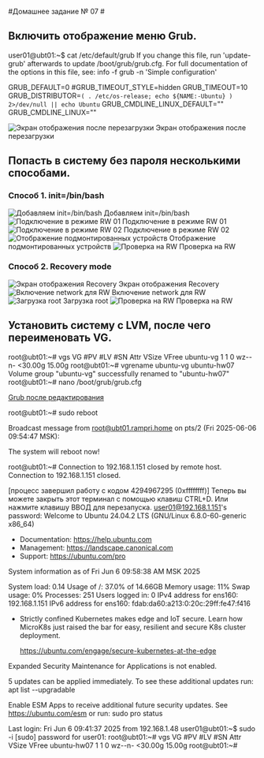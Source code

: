 #Домашнее задание № 07 #

## Включить отображение меню Grub. #

user01@ubt01:~$ cat /etc/default/grub
If you change this file, run 'update-grub' afterwards to update /boot/grub/grub.cfg.
For full documentation of the options in this file, see:
info -f grub -n 'Simple configuration'

GRUB_DEFAULT=0
#GRUB_TIMEOUT_STYLE=hidden
GRUB_TIMEOUT=10
GRUB_DISTRIBUTOR=`( . /etc/os-release; echo ${NAME:-Ubuntu} ) 2>/dev/null || echo Ubuntu`
GRUB_CMDLINE_LINUX_DEFAULT=""
GRUB_CMDLINE_LINUX=""

![Экран отображения после перезагрузки](https://github.com/evgmikhailov/otus_homework/blob/main/pic01.jpg) Экран отображения после перезагрузки

## Попасть в систему без пароля несколькими способами.

### Способ 1. init=/bin/bash
![Добавляем init=/bin/bash](https://github.com/evgmikhailov/otus_homework/blob/main/pic02.jpg) Добавляем init=/bin/bash
![Подключение в режиме RW 01](https://github.com/evgmikhailov/otus_homework/blob/main/pic03.jpg) Подключение в режиме RW 01
![Подключение в режиме RW 02](https://github.com/evgmikhailov/otus_homework/blob/main/pic04.jpg) Подключение в режиме RW 02
![Отображение подмонтированных устройств](https://github.com/evgmikhailov/otus_homework/blob/main/pic05.jpg) Отображение подмонтированных устройств
![Проверка на RW](https://github.com/evgmikhailov/otus_homework/blob/main/pic06.jpg) Проверка на RW


### Способ 2. Recovery mode
![Экран отображения Recovery](https://github.com/evgmikhailov/otus_homework/blob/main/pic07.jpg) Экран отображения Recovery
![Включение network для RW](https://github.com/evgmikhailov/otus_homework/blob/main/pic08.jpg) Включение network для RW
![Загрузка root](https://github.com/evgmikhailov/otus_homework/blob/main/pic09.jpg) Загрузка root
![Проверка на RW](https://github.com/evgmikhailov/otus_homework/blob/main/pic10.jpg) Проверка на RW


## Установить систему с LVM, после чего переименовать VG.

root@ubt01:~# vgs
  VG        #PV #LV #SN Attr   VSize  VFree
  ubuntu-vg   1   1   0 wz--n- <30.00g 15.00g
root@ubt01:~# vgrename ubuntu-vg ubuntu-hw07
  Volume group "ubuntu-vg" successfully renamed to "ubuntu-hw07"
root@ubt01:~# nano /boot/grub/grub.cfg

[Grub после редактирования](https://github.com/evgmikhailov/otus_homework/blob/main/grub.txt)

root@ubt01:~# sudo reboot

Broadcast message from root@ubt01.rampri.home on pts/2 (Fri 2025-06-06 09:54:47 MSK):


The system will reboot now!

root@ubt01:~# Connection to 192.168.1.151 closed by remote host.
Connection to 192.168.1.151 closed.

[процесс завершил работу с кодом 4294967295 (0xffffffff)]
Теперь вы можете закрыть этот терминал с помощью клавиш CTRL+D. Или нажмите клавишу ВВОД для перезапуска.
user01@192.168.1.151's password:
Welcome to Ubuntu 24.04.2 LTS (GNU/Linux 6.8.0-60-generic x86_64)

 * Documentation:  https://help.ubuntu.com
 * Management:     https://landscape.canonical.com
 * Support:        https://ubuntu.com/pro

 System information as of Fri Jun  6 09:58:38 AM MSK 2025

  System load:             0.14
  Usage of /:              37.0% of 14.66GB
  Memory usage:            11%
  Swap usage:              0%
  Processes:               251
  Users logged in:         0
  IPv4 address for ens160: 192.168.1.151
  IPv6 address for ens160: fdab:da60:a213:0:20c:29ff:fe47:f416

 * Strictly confined Kubernetes makes edge and IoT secure. Learn how MicroK8s
   just raised the bar for easy, resilient and secure K8s cluster deployment.

   https://ubuntu.com/engage/secure-kubernetes-at-the-edge

Expanded Security Maintenance for Applications is not enabled.

5 updates can be applied immediately.
To see these additional updates run: apt list --upgradable

Enable ESM Apps to receive additional future security updates.
See https://ubuntu.com/esm or run: sudo pro status


Last login: Fri Jun  6 09:41:37 2025 from 192.168.1.48
user01@ubt01:~$ sudo -i
[sudo] password for user01:
root@ubt01:~# vgs
  VG          #PV #LV #SN Attr   VSize   VFree
  ubuntu-hw07   1   1   0 wz--n- <30.00g 15.00g
root@ubt01:~#

